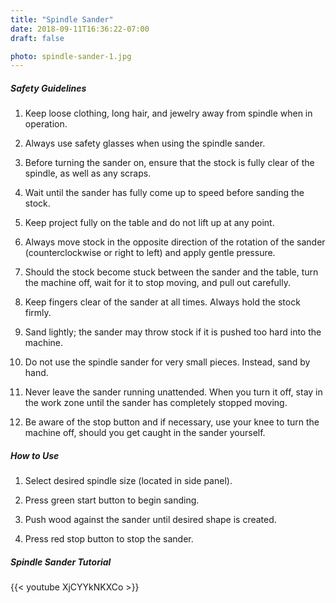 ```yaml
---
title: "Spindle Sander"
date: 2018-09-11T16:36:22-07:00
draft: false

photo: spindle-sander-1.jpg
---
```


##### Safety Guidelines
1. Keep loose clothing, long hair, and jewelry away from spindle when in operation.

2. Always use safety glasses when using the spindle sander.

3. Before turning the sander on, ensure that the stock is fully clear of the spindle, as well as any scraps.

4. Wait until the sander has fully come up to speed before sanding the stock.

5. Keep project fully on the table and do not lift up at any point.

6. Always move stock in the opposite direction of the rotation of the sander (counterclockwise or right to left) and apply gentle pressure.

7. Should the stock become stuck between the sander and the table, turn the machine off, wait for it to stop moving, and pull out carefully.

8. Keep fingers clear of the sander at all times. Always hold the stock firmly.

9. Sand lightly; the sander may throw stock if it is pushed too hard into the machine.

10. Do not use the spindle sander for very small pieces. Instead, sand by hand.

11. Never leave the sander running unattended. When you turn it off, stay in the work zone until the sander has completely stopped moving.

12. Be aware of the stop button and if necessary, use your knee to turn the machine off, should you get caught in the sander yourself.

##### How to Use
1. Select desired spindle size (located in side panel).

2. Press green start button to begin sanding.

3. Push wood against the sander until desired shape is created.

4. Press red stop button to stop the sander.

##### Spindle Sander Tutorial
{{< youtube XjCYYkNKXCo >}}

